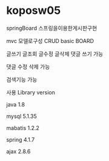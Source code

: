 # koposw05
springBoard
스프링을이용한게시판구현

mvc 모델로구성
CRUD basic BOARD

글쓰기 글조회 글수정 글삭제 댓글 쓰기 가능

댓글 수정 삭제 가능

검색기능 가능

사용 Library version

java 1.8

mysql 5.1.35

mabatis 1.2.2

spring 4.1.7

ajax 2.8.6
